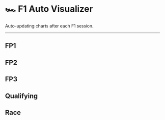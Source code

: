 # 🏎️ F1 Auto Visualizer

Auto-updating charts after each F1 session.

---

## FP1
<!-- FP1_START -->
<!-- FP1_END -->

## FP2
<!-- FP2_START -->
<!-- FP2_END -->

## FP3
<!-- FP3_START -->
<!-- FP3_END -->

## Qualifying
<!-- QUALI_START -->
<!-- QUALI_END -->

## Race
<!-- RACE_START -->
<!-- RACE_END -->